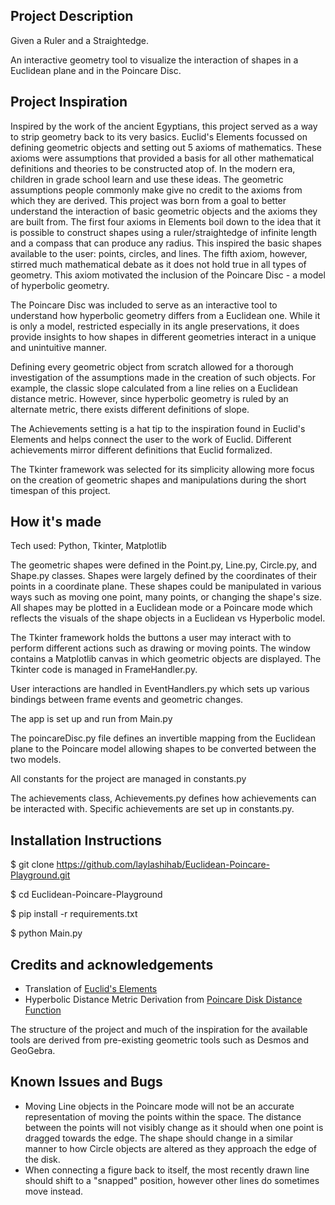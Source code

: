 ## Project Description
Given a Ruler and a Straightedge.

An interactive geometry tool to visualize the interaction of shapes in a Euclidean plane and in the Poincare Disc.

## Project Inspiration
Inspired by the work of the ancient Egyptians, this project served as a way to strip geometry back to its very basics. Euclid's Elements focussed on defining geometric objects and setting out 5 axioms of mathematics. These axioms were assumptions that provided a basis for all other mathematical definitions and theories to be constructed atop of. In the modern era, children in grade school learn and use these ideas. The geometric assumptions people commonly make give no credit to the axioms from which they are derived. This project was born from a goal to better understand the interaction of basic geometric objects and the axioms they are built from. The first four axioms in Elements boil down to the idea that it is possible to construct shapes using a ruler/straightedge of infinite length and a compass that can produce any radius. This inspired the basic shapes available to the user: points, circles, and lines. The fifth axiom, however, stirred much mathematical debate as it does not hold true in all types of geometry. This axiom motivated the inclusion of the Poincare Disc - a model of hyperbolic geometry. 

The Poincare Disc was included to serve as an interactive tool to understand how hyperbolic geometry differs from a Euclidean one. While it is only a model, restricted especially in its angle preservations, it does provide insights to how shapes in different geometries interact in a unique and unintuitive manner.

Defining every geometric object from scratch allowed for a thorough investigation of the assumptions made in the creation of such objects. For example, the classic slope calculated from a line relies on a Euclidean distance metric. However, since hyperbolic geometry is ruled by an alternate metric, there exists different definitions of slope. 

The Achievements setting is a hat tip to the inspiration found in Euclid's Elements and helps connect the user to the work of Euclid. Different achievements mirror different definitions that Euclid formalized. 

The Tkinter framework was selected for its simplicity allowing more focus on the creation of geometric shapes and manipulations during the short timespan of this project.

## How it's made
Tech used: Python, Tkinter, Matplotlib

The geometric shapes were defined in the Point.py, Line.py, Circle.py, and Shape.py classes. Shapes were largely defined by the coordinates of their points in a coordinate plane. These shapes could be manipulated in various ways such as moving one point, many points, or changing the shape's size. All shapes may be plotted in a Euclidean mode or a Poincare mode which reflects the visuals of the shape objects in a Euclidean vs Hyperbolic model.

The Tkinter framework holds the buttons a user may interact with to perform different actions such as drawing or moving points. The window contains a Matplotlib canvas in which geometric objects are displayed. The Tkinter code is managed in FrameHandler.py.

User interactions are handled in EventHandlers.py which sets up various bindings between frame events and geometric changes. 

The app is set up and run from Main.py

The poincareDisc.py file defines an invertible mapping from the Euclidean plane to the Poincare model allowing shapes to be converted between the two models.

All constants for the project are managed in constants.py

The achievements class, Achievements.py defines how achievements can be interacted with. Specific achievements are set up in constants.py.

## Installation Instructions
$ git clone https://github.com/laylashihab/Euclidean-Poincare-Playground.git

$ cd Euclidean-Poincare-Playground

$ pip install -r requirements.txt

$ python Main.py

## Credits and acknowledgements
- Translation of [Euclid's Elements](http://aleph0.clarku.edu/~djoyce/elements/bookI/bookI.html)
- Hyperbolic Distance Metric Derivation from [Poincare Disk Distance Function](https://xnought.github.io/files/poincare-disk-distance-function.pdf)

The structure of the project and much of the inspiration for the available tools are derived from pre-existing geometric tools such as Desmos and GeoGebra.

## Known Issues and Bugs
 - Moving Line objects in the Poincare mode will not be an accurate representation of moving the points within the space. The distance between the points will not visibly change as it should when one point is dragged towards the edge. The shape should change in a similar manner to how Circle objects are altered as they approach the edge of the disk. 
 - When connecting a figure back to itself, the most recently drawn line should shift to a "snapped" position, however other lines do sometimes move instead.

